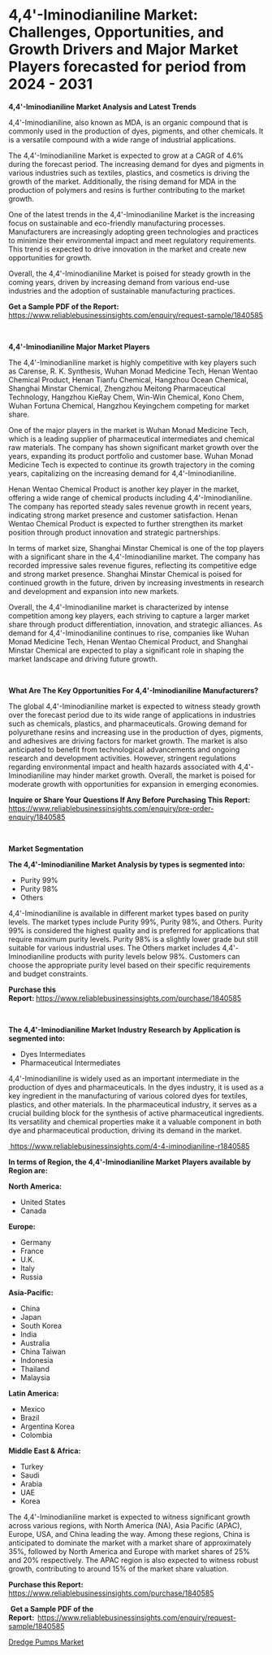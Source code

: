 <p><h1>4,4'-Iminodianiline Market: Challenges, Opportunities, and Growth Drivers and Major Market Players forecasted for period from 2024 - 2031</h1></p><p><strong>4,4'-Iminodianiline Market Analysis and Latest Trends</strong></p>
<p><p>4,4'-Iminodianiline, also known as MDA, is an organic compound that is commonly used in the production of dyes, pigments, and other chemicals. It is a versatile compound with a wide range of industrial applications.</p><p>The 4,4'-Iminodianiline Market is expected to grow at a CAGR of 4.6% during the forecast period. The increasing demand for dyes and pigments in various industries such as textiles, plastics, and cosmetics is driving the growth of the market. Additionally, the rising demand for MDA in the production of polymers and resins is further contributing to the market growth.</p><p>One of the latest trends in the 4,4'-Iminodianiline Market is the increasing focus on sustainable and eco-friendly manufacturing processes. Manufacturers are increasingly adopting green technologies and practices to minimize their environmental impact and meet regulatory requirements. This trend is expected to drive innovation in the market and create new opportunities for growth.</p><p>Overall, the 4,4'-Iminodianiline Market is poised for steady growth in the coming years, driven by increasing demand from various end-use industries and the adoption of sustainable manufacturing practices.</p></p>
<p><strong>Get a Sample PDF of the Report:&nbsp;</strong> <a href="https://www.reliablebusinessinsights.com/enquiry/request-sample/1840585">https://www.reliablebusinessinsights.com/enquiry/request-sample/1840585</a></p>
<p>&nbsp;</p>
<p><strong>4,4'-Iminodianiline Major Market Players</strong></p>
<p><p>The 4,4'-Iminodianiline market is highly competitive with key players such as Carense, R. K. Synthesis, Wuhan Monad Medicine Tech, Henan Wentao Chemical Product, Henan Tianfu Chemical, Hangzhou Ocean Chemical, Shanghai Minstar Chemical, Zhengzhou Meitong Pharmaceutical Technology, Hangzhou KieRay Chem, Win-Win Chemical, Kono Chem, Wuhan Fortuna Chemical, Hangzhou Keyingchem competing for market share. </p><p>One of the major players in the market is Wuhan Monad Medicine Tech, which is a leading supplier of pharmaceutical intermediates and chemical raw materials. The company has shown significant market growth over the years, expanding its product portfolio and customer base. Wuhan Monad Medicine Tech is expected to continue its growth trajectory in the coming years, capitalizing on the increasing demand for 4,4'-Iminodianiline.</p><p>Henan Wentao Chemical Product is another key player in the market, offering a wide range of chemical products including 4,4'-Iminodianiline. The company has reported steady sales revenue growth in recent years, indicating strong market presence and customer satisfaction. Henan Wentao Chemical Product is expected to further strengthen its market position through product innovation and strategic partnerships.</p><p>In terms of market size, Shanghai Minstar Chemical is one of the top players with a significant share in the 4,4'-Iminodianiline market. The company has recorded impressive sales revenue figures, reflecting its competitive edge and strong market presence. Shanghai Minstar Chemical is poised for continued growth in the future, driven by increasing investments in research and development and expansion into new markets.</p><p>Overall, the 4,4'-Iminodianiline market is characterized by intense competition among key players, each striving to capture a larger market share through product differentiation, innovation, and strategic alliances. As demand for 4,4'-Iminodianiline continues to rise, companies like Wuhan Monad Medicine Tech, Henan Wentao Chemical Product, and Shanghai Minstar Chemical are expected to play a significant role in shaping the market landscape and driving future growth.</p></p>
<p>&nbsp;</p>
<p><strong>What Are The Key Opportunities For 4,4'-Iminodianiline Manufacturers?</strong></p>
<p><p>The global 4,4'-Iminodianiline market is expected to witness steady growth over the forecast period due to its wide range of applications in industries such as chemicals, plastics, and pharmaceuticals. Growing demand for polyurethane resins and increasing use in the production of dyes, pigments, and adhesives are driving factors for market growth. The market is also anticipated to benefit from technological advancements and ongoing research and development activities. However, stringent regulations regarding environmental impact and health hazards associated with 4,4'-Iminodianiline may hinder market growth. Overall, the market is poised for moderate growth with opportunities for expansion in emerging economies.</p></p>
<p><strong>Inquire or Share Your Questions If Any Before Purchasing This Report:</strong> <a href="https://www.reliablebusinessinsights.com/enquiry/pre-order-enquiry/1840585">https://www.reliablebusinessinsights.com/enquiry/pre-order-enquiry/1840585</a></p>
<p>&nbsp;</p>
<p><strong>Market Segmentation</strong></p>
<p><strong>The 4,4'-Iminodianiline Market Analysis by types is segmented into:</strong></p>
<p><ul><li>Purity 99%</li><li>Purity 98%</li><li>Others</li></ul></p>
<p><p>4,4'-Iminodianiline is available in different market types based on purity levels. The market types include Purity 99%, Purity 98%, and Others. Purity 99% is considered the highest quality and is preferred for applications that require maximum purity levels. Purity 98% is a slightly lower grade but still suitable for various industrial uses. The Others market includes 4,4'-Iminodianiline products with purity levels below 98%. Customers can choose the appropriate purity level based on their specific requirements and budget constraints.</p></p>
<p><strong>Purchase this Report:&nbsp;</strong><a href="https://www.reliablebusinessinsights.com/purchase/1840585">https://www.reliablebusinessinsights.com/purchase/1840585</a></p>
<p>&nbsp;</p>
<p><strong>The 4,4'-Iminodianiline Market Industry Research by Application is segmented into:</strong></p>
<p><ul><li>Dyes Intermediates</li><li>Pharmaceutical Intermediates</li></ul></p>
<p><p>4,4'-Iminodianiline is widely used as an important intermediate in the production of dyes and pharmaceuticals. In the dyes industry, it is used as a key ingredient in the manufacturing of various colored dyes for textiles, plastics, and other materials. In the pharmaceutical industry, it serves as a crucial building block for the synthesis of active pharmaceutical ingredients. Its versatility and chemical properties make it a valuable component in both dye and pharmaceutical production, driving its demand in the market.</p></p>
<p><a href="https://www.reliablebusinessinsights.com/4-4-iminodianiline-r1840585">&nbsp;https://www.reliablebusinessinsights.com/4-4-iminodianiline-r1840585</a></p>
<p><strong>In terms of Region, the 4,4'-Iminodianiline Market Players available by Region are:</strong></p>
<p>
    <p> <strong> North America: </strong>
        <ul>
            <li>United States</li>
            <li>Canada</li>
        </ul>
        </p> 
    <p> <strong> Europe: </strong>
        <ul>
            <li>Germany</li>
            <li>France</li>
            <li>U.K.</li>
            <li>Italy</li>
            <li>Russia</li>
        </ul>
        </p> 
    <p> <strong> Asia-Pacific: </strong>
        <ul>
            <li>China</li>
            <li>Japan</li>
            <li>South Korea</li>
            <li>India</li>
            <li>Australia</li>
            <li>China Taiwan</li>
            <li>Indonesia</li>
            <li>Thailand</li>
            <li>Malaysia</li>
        </ul>
        </p> 
    <p> <strong> Latin America: </strong>
        <ul>
            <li>Mexico</li>
            <li>Brazil</li>
            <li>Argentina Korea</li>
            <li>Colombia</li>
        </ul>
        </p> 
    <p> <strong> Middle East & Africa: </strong>
        <ul>
            <li>Turkey</li>
            <li>Saudi</li>
            <li>Arabia</li>
            <li>UAE</li>
            <li>Korea</li>
        </ul>
    </p>
    </p>
<p><p>The 4,4'-Iminodianiline market is expected to witness significant growth across various regions, with North America (NA), Asia Pacific (APAC), Europe, USA, and China leading the way. Among these regions, China is anticipated to dominate the market with a market share of approximately 35%, followed by North America and Europe with market shares of 25% and 20% respectively. The APAC region is also expected to witness robust growth, contributing to around 15% of the market share valuation.</p></p>
<p><strong>Purchase this Report: </strong><a href="https://www.reliablebusinessinsights.com/purchase/1840585">https://www.reliablebusinessinsights.com/purchase/1840585</a></p>
<p>&nbsp;<strong>Get a Sample PDF of the Report:&nbsp;&nbsp;</strong><a href="https://www.reliablebusinessinsights.com/enquiry/request-sample/1840585">https://www.reliablebusinessinsights.com/enquiry/request-sample/1840585</a></p>
<p><strong></strong></p>
<p><p><a href="https://view.publitas.com/reportprime-1/dredge-pumps-market-size-growth-trends-statistics-forecasts-2024-2031/">Dredge Pumps Market</a></p></p>